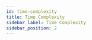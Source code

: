 ```yaml
---
id: time-complexity
title: Time Complexity
sidebar_label: Time Complexity
sidebar_position: 2
---
```

